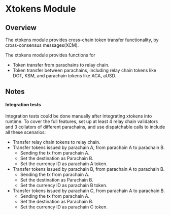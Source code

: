 # Xtokens Module

## Overview

The xtokens module provides cross-chain token transfer functionality, by cross-consensus
messages(XCM).

The xtokens module provides functions for
- Token transfer from parachains to relay chain.
- Token transfer between parachains, including relay chain tokens like DOT,
  KSM, and parachain tokens like ACA, aUSD.

## Notes

#### Integration tests

Integration tests could be done manually after integrating xtokens into runtime. To cover the full features, set up at least 4 relay chain validators and 3 collators of different parachains, and use dispatchable calls to include all these scenarios:

- Transfer relay chain tokens to relay chain.
- Transfer tokens issued by parachain A, from parachain A to parachain B.
  - Sending the tx from parachain A.
  - Set the destination as Parachain B.
  - Set the currency ID as parachain A token.
- Transfer tokens issued by parachain B, from parachain A to parachain B.
  - Sending the tx from parachain A.
  - Set the destination as Parachain B.
  - Set the currency ID as parachain B token.
- Transfer tokens issued by parachain C, from parachain A to parachain B.
  - Sending the tx from parachain A.
  - Set the destination as Parachain B.
  - Set the currency ID as parachain C token.
